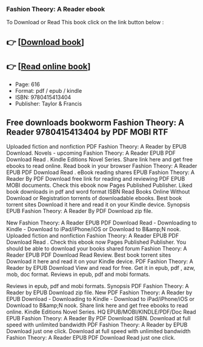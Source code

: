 ### Fashion Theory: A Reader  ebook

To Download or Read This book click on the link button below :

## 👉  [**[Download book](http://filesbooks.info/download.php?group=book&from=github.com&id=284673&lnk=1079 "Download book")**]

## 👉  [**[Read online book](http://filesbooks.info/download.php?group=book&from=github.com&id=284673&lnk=1079 "Read online book")**]


* Page: 616
* Format: pdf / epub / kindle
* ISBN: 9780415413404
* Publisher: Taylor &amp; Francis



## Free downloads bookworm Fashion Theory: A Reader 9780415413404 by  PDF MOBI RTF


Uploaded fiction and nonfiction PDF Fashion Theory: A Reader by  EPUB Download. Novels - upcoming Fashion Theory: A Reader EPUB PDF Download Read . Kindle Editions Novel Series. Share link here and get free ebooks to read online. Read book in your browser Fashion Theory: A Reader EPUB PDF Download Read . eBook reading shares EPUB Fashion Theory: A Reader By  PDF Download free link for reading and reviewing PDF EPUB MOBI documents. Check this ebook now Pages Published Publisher. Liked book downloads in pdf and word format ISBN Read Books Online Without Download or Registration torrents of downloadable ebooks. Best book torrent sites Download it here and read it on your Kindle device. Synopsis EPUB Fashion Theory: A Reader By  PDF Download zip file.

New Fashion Theory: A Reader EPUB PDF Download Read  - Downloading to Kindle - Download to iPad/iPhone/iOS or Download to B&amp;amp;N nook. Uploaded fiction and nonfiction Fashion Theory: A Reader EPUB PDF Download Read . Check this ebook now Pages Published Publisher. You should be able to download your books shared forum Fashion Theory: A Reader EPUB PDF Download Read  Review. Best book torrent sites Download it here and read it on your Kindle device. PDF Fashion Theory: A Reader by  EPUB Download View and read for free. Get it in epub, pdf , azw, mob, doc format. Reviews in epub, pdf and mobi formats.

Reviews in epub, pdf and mobi formats. Synopsis PDF Fashion Theory: A Reader by  EPUB Download zip file. New PDF Fashion Theory: A Reader by  EPUB Download - Downloading to Kindle - Download to iPad/iPhone/iOS or Download to B&amp;amp;N nook. Share link here and get free ebooks to read online. Kindle Editions Novel Series. HQ EPUB/MOBI/KINDLE/PDF/Doc Read EPUB Fashion Theory: A Reader By  PDF Download ISBN. Download at full speed with unlimited bandwidth PDF Fashion Theory: A Reader by  EPUB Download just one click. Download at full speed with unlimited bandwidth Fashion Theory: A Reader EPUB PDF Download Read  just one click.





